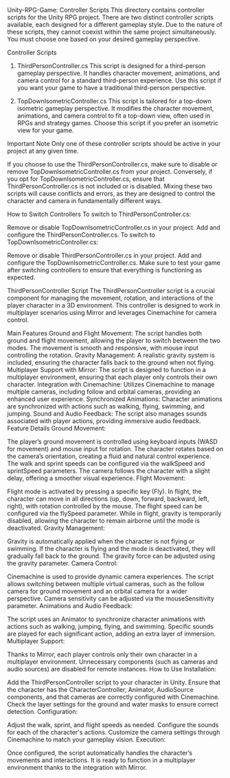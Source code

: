 Unity-RPG-Game: Controller Scripts
This directory contains controller scripts for the Unity RPG project. There are two distinct controller scripts available, each designed for a different gameplay style. Due to the nature of these scripts, they cannot coexist within the same project simultaneously. You must choose one based on your desired gameplay perspective.

Controller Scripts
1. ThirdPersonController.cs
This script is designed for a third-person gameplay perspective. It handles character movement, animations, and camera control for a standard third-person experience. Use this script if you want your game to have a traditional third-person perspective.

2. TopDownIsometricController.cs
This script is tailored for a top-down isometric gameplay perspective. It modifies the character movement, animations, and camera control to fit a top-down view, often used in RPGs and strategy games. Choose this script if you prefer an isometric view for your game.

Important Note
Only one of these controller scripts should be active in your project at any given time.

If you choose to use the ThirdPersonController.cs, make sure to disable or remove TopDownIsometricController.cs from your project.
Conversely, if you opt for TopDownIsometricController.cs, ensure that ThirdPersonController.cs is not included or is disabled.
Mixing these two scripts will cause conflicts and errors, as they are designed to control the character and camera in fundamentally different ways.

How to Switch Controllers
To switch to ThirdPersonController.cs:

Remove or disable TopDownIsometricController.cs in your project.
Add and configure the ThirdPersonController.cs.
To switch to TopDownIsometricController.cs:

Remove or disable ThirdPersonController.cs in your project.
Add and configure the TopDownIsometricController.cs.
Make sure to test your game after switching controllers to ensure that everything is functioning as expected.

ThirdPersonController Script
The ThirdPersonController script is a crucial component for managing the movement, rotation, and interactions of the player character in a 3D environment. This controller is designed to work in multiplayer scenarios using Mirror and leverages Cinemachine for camera control.

Main Features
Ground and Flight Movement: The script handles both ground and flight movement, allowing the player to switch between the two modes. The movement is smooth and responsive, with mouse input controlling the rotation.
Gravity Management: A realistic gravity system is included, ensuring the character falls back to the ground when not flying.
Multiplayer Support with Mirror: The script is designed to function in a multiplayer environment, ensuring that each player only controls their own character.
Integration with Cinemachine: Utilizes Cinemachine to manage multiple cameras, including follow and orbital cameras, providing an enhanced user experience.
Synchronized Animations: Character animations are synchronized with actions such as walking, flying, swimming, and jumping.
Sound and Audio Feedback: The script also manages sounds associated with player actions, providing immersive audio feedback.
Feature Details
Ground Movement:

The player’s ground movement is controlled using keyboard inputs (WASD for movement) and mouse input for rotation. The character rotates based on the camera’s orientation, creating a fluid and natural control experience.
The walk and sprint speeds can be configured via the walkSpeed and sprintSpeed parameters.
The camera follows the character with a slight delay, offering a smoother visual experience.
Flight Movement:

Flight mode is activated by pressing a specific key (Fly). In flight, the character can move in all directions (up, down, forward, backward, left, right), with rotation controlled by the mouse.
The flight speed can be configured via the flySpeed parameter.
While in flight, gravity is temporarily disabled, allowing the character to remain airborne until the mode is deactivated.
Gravity Management:

Gravity is automatically applied when the character is not flying or swimming. If the character is flying and the mode is deactivated, they will gradually fall back to the ground.
The gravity force can be adjusted using the gravity parameter.
Camera Control:

Cinemachine is used to provide dynamic camera experiences. The script allows switching between multiple virtual cameras, such as the follow camera for ground movement and an orbital camera for a wider perspective.
Camera sensitivity can be adjusted via the mouseSensitivity parameter.
Animations and Audio Feedback:

The script uses an Animator to synchronize character animations with actions such as walking, jumping, flying, and swimming.
Specific sounds are played for each significant action, adding an extra layer of immersion.
Multiplayer Support:

Thanks to Mirror, each player controls only their own character in a multiplayer environment. Unnecessary components (such as cameras and audio sources) are disabled for remote instances.
How to Use
Installation:

Add the ThirdPersonController script to your character in Unity.
Ensure that the character has the CharacterController, Animator, AudioSource components, and that cameras are correctly configured with Cinemachine.
Check the layer settings for the ground and water masks to ensure correct detection.
Configuration:

Adjust the walk, sprint, and flight speeds as needed.
Configure the sounds for each of the character's actions.
Customize the camera settings through Cinemachine to match your gameplay vision.
Execution:

Once configured, the script automatically handles the character’s movements and interactions. It is ready to function in a multiplayer environment thanks to the integration with Mirror.
